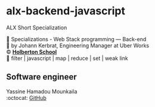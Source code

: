 # alx-backend-javascript
ALX Short Specialization

:open_file_folder: Specializations - Web Stack programming ― Back-end  
:bust_in_silhouette: by Johann Kerbrat, Engineering Manager at Uber Works  
:copyright: **[Holberton School](https://www.holbertonschool.com/)**  
:bookmark: filter | javascript | map | reduce | set | weak link



## Software engineer
Yassine Hamadou Mounkaila  
:octocat: [GitHub](https://github.com/yassine-hamadou/)

